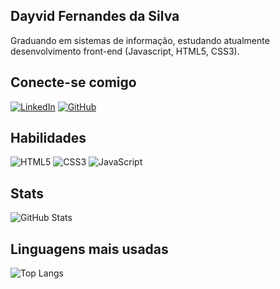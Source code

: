 ## Dayvid Fernandes da Silva

Graduando em sistemas de informação, estudando atualmente desenvolvimento front-end (Javascript, HTML5, CSS3).

## Conecte-se comigo

[![LinkedIn](https://img.shields.io/badge/LinkedIn-0077B5?style=for-the-badge&logo=linkedin&logoColor=white)](https://www.linkedin.com/in/dayvid-f-silva/)
[![GitHub](https://img.shields.io/badge/GitHub-100000?style=for-the-badge&logo=github&logoColor=white)](https://https://github.com/dayvidf)

## Habilidades

![HTML5](https://img.shields.io/badge/HTML5-E34F26?style=for-the-badge&logo=html5&logoColor=white)
![CSS3](https://img.shields.io/badge/CSS3-1572B6?style=for-the-badge&logo=css3&logoColor=white)
![JavaScript](https://img.shields.io/badge/JavaScript-F7DF1E?style=for-the-badge&logo=javascript&logoColor=black)

## Stats

![GitHub Stats](https://github-readme-stats.vercel.app/api?username=dayvidf&theme=transparent&bg_color=000&border_color=30A3DC&show_icons=true&icon_color=30A3DC&title_color=E94D5F&text_color=FFF)

## Linguagens mais usadas 

![Top Langs](https://github-readme-stats-git-masterrstaa-rickstaa.vercel.app/api/top-langs/?username=dayvidf&bg_color=000&border_color=30A3DC&title_color=E94D5F&text_color=FFF)